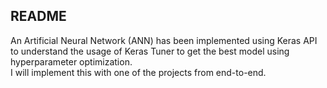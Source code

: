 <h2>README</h2>
An Artificial Neural Network (ANN) has been implemented using Keras API to understand the usage of Keras Tuner to get the best model using hyperparameter optimization.<br>
I will implement this with one of the projects from end-to-end.
